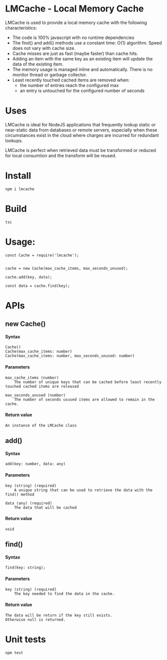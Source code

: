 # LMCache - Local Memory Cache

LMCache is used to provide a local memory cache with the following characteristics:

- The code is 100% javascript with no runtime dependencies
- The find() and add() methods use a constant time: O(1) algorithm.
  Speed does not vary with cache size.
- Cache misses are just as fast (maybe faster) than cache hits.
- Adding an item with the same key as an existing item will update the data of the existing item.
- The memory usage is managed inline and automatically.
  There is no monitor thread or garbage collector.
- Least recently touched cached items are removed when:
  - the number of entries reach the configured max
  - an entry is untouched for the configured number of seconds

# Uses

LMCache is ideal for NodeJS applications that frequently lookup static or near-static data from databases or remote servers, especially when these circumstances exist in the cloud where charges are incurred for redundant lookups.

LMCache is perfect when retrieved data must be transformed or reduced for local consumtion and the transform will be reused.

# Install

```
npm i lmcache

```

# Build

```
tsc

```

# Usage:

```
const Cache = require('lmcache');


cache = new Cache(max_cache_items, max_seconds_unused);

cache.add(key, data);

const data = cache.find(key);
```

# APIs

## new Cache()

#### Syntax

```
Cache()
Cache(max_cache_items: number)
Cache(max_cache_items: number, max_seconds_unused: number)

```

#### Parameters

    max_cache_items (number)
        The number of unique keys that can be cached before least recently touched cached items are released

    max_seconds_unused (number)
        The number of seconds usused items are allowed to remain in the cache.

#### Return value

    An instance of the LMCache class

## add()

#### Syntax

```
add(key: number, data: any)

```

#### Parameters

    key (string) (required)
        A unique string that can be used to retrieve the data with the find() method

    data (any) (required)
        The data that will be cached

#### Return value

    void

## find()

#### Syntax

```
find(key: string);

```

#### Parameters

    key (string) (required)
        The key needed to find the data in the cache.

#### Return value

    The data will be return if the key still exists.
    Otherwise null is returned.

# Unit tests

```
npm test

```
